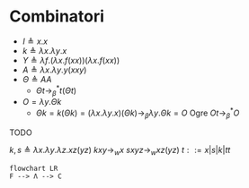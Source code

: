 # Combinatori

- $I≜x.x$
- $k≜λx.λy.x$
- $Y ≜ λf.(λx.f(xx))(λx.f(xx))$
- $A≜λx.λy.y(xxy)$
- $Θ≜AA$
	- $Θt→_β^*t(Θt)$
- $O=λy.Θk$
	- $Θk=k(Θk)=(λx.λy.x)(Θk)→_β λy.Θk=O$ Ogre
$Ot→_β^* O$

TODO

$k,s≜λx.λy.λz.xz(yz)$
$kxy→_w x$
$sxyz →_w xz(yz)$
$t::=x|s|k|tt$

```mermaid
flowchart LR
F --> Λ --> C
```
